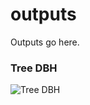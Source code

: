 # outputs
Outputs go here.

### Tree DBH
![Tree DBH](https://raw.githubusercontent.com/stephpenn1/PNNL-PREMIS/PREMIS-ghg/outputs/tree_dbh.png)